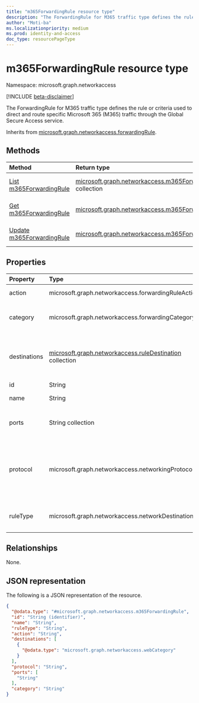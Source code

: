 ```yaml
---
title: "m365ForwardingRule resource type"
description: "The ForwardingRule for M365 traffic type defines the rule or criteria used to direct and route specific Microsoft 365 (M365) traffic through the Global Secure Access service."
author: "Moti-ba"
ms.localizationpriority: medium
ms.prod: identity-and-access
doc_type: resourcePageType
---
```


# m365ForwardingRule resource type

Namespace: microsoft.graph.networkaccess

[!INCLUDE [beta-disclaimer](../../includes/beta-disclaimer.md)]

The ForwardingRule for M365 traffic type defines the rule or criteria used to direct and route specific Microsoft 365 (M365) traffic through the Global Secure Access service.

Inherits from [microsoft.graph.networkaccess.forwardingRule](../resources/networkaccess-forwardingrule.md).

## Methods
|Method|Return type|Description|
|:---|:---|:---|
|[List m365ForwardingRule](../api/networkaccess-forwardingrule-list.md)|[microsoft.graph.networkaccess.m365ForwardingRule](../resources/networkaccess-m365forwardingrule.md) collection|Get a list of the [microsoft.graph.networkaccess.m365ForwardingRule](../resources/networkaccess-m365forwardingrule.md) objects and their properties.|
|[Get m365ForwardingRule](../api/networkaccess-forwardingrule-get.md)|[microsoft.graph.networkaccess.m365ForwardingRule](../resources/networkaccess-m365forwardingrule.md)|Read the properties and relationships of a [microsoft.graph.networkaccess.m365ForwardingRule](../resources/networkaccess-m365forwardingrule.md) object.|
|[Update m365ForwardingRule](../api/networkaccess-forwardingrule-update.md)|[microsoft.graph.networkaccess.m365ForwardingRule](../resources/networkaccess-m365forwardingrule.md)|Update the properties of a [microsoft.graph.networkaccess.m365ForwardingRule](../resources/networkaccess-m365forwardingrule.md) object.|


## Properties
|Property|Type|Description|
|:---|:---|:---|
|action|microsoft.graph.networkaccess.forwardingRuleAction|The action applies to traffic. The possible values are: `bypass`, `forward`.|
|category|microsoft.graph.networkaccess.forwardingCategory|Defines the category of Office 365 traffic used by a forwarding rule for M365 traffic (e.g., optimized traffic)	.The possible values are: `default`, `optimized`, `allow`.|
|destinations|[microsoft.graph.networkaccess.ruleDestination](../resources/networkaccess-ruledestination.md) collection|destinations à Maintains the list of potential destinations and destination types that the user could be accessing in the context of a forwarding policy, including IPs and FQDNs/URLs	 Inherited from [microsoft.graph.networkaccess.forwardingRule](../resources/networkaccess-forwardingrule.md).|
|id|String|Identifier. Inherited from [microsoft.graph.entity](../resources/entity.md).|
|name|String|Name. Inherited from [microsoft.graph.networkaccess.policyRule](../resources/networkaccess-policyrule.md).|
|ports|String collection|The port(s) used by a forwarding rule for M365 traffic are specified to determine the specific network port(s) through which the Microsoft 365 traffic is directed and forwarded.|
|protocol|microsoft.graph.networkaccess.networkingProtocol|Defines the networking protocol type used by a forwarding rule for M365 traffic	.The possible values are: `ip`, `icmp`, `igmp`, `ggp`, `ipv4`, `tcp`, `pup`, `udp`, `idp`, `ipv6`, `ipv6RoutingHeader`, `ipv6FragmentHeader`, `ipSecEncapsulatingSecurityPayload`, `ipSecAuthenticationHeader`, `icmpV6`, `ipv6NoNextHeader`, `ipv6DestinationOptions`, `nd`, `raw`, `ipx`, `spx`, `spxII`|
|ruleType|microsoft.graph.networkaccess.networkDestinationType|Destination Type. Inherited from [microsoft.graph.networkaccess.forwardingRule](../resources/networkaccess-forwardingrule.md).The possible values are: `url`, `fqdn`, `ipAddress`, `ipRange`, `ipSubnet`, `webCategory`.|

## Relationships
None.

## JSON representation
The following is a JSON representation of the resource.
<!-- {
  "blockType": "resource",
  "keyProperty": "id",
  "@odata.type": "microsoft.graph.networkaccess.m365ForwardingRule",
  "baseType": "microsoft.graph.networkaccess.forwardingRule",
  "openType": false
}
-->
``` json
{
  "@odata.type": "#microsoft.graph.networkaccess.m365ForwardingRule",
  "id": "String (identifier)",
  "name": "String",
  "ruleType": "String",
  "action": "String",
  "destinations": [
    {
      "@odata.type": "microsoft.graph.networkaccess.webCategory"
    }
  ],
  "protocol": "String",
  "ports": [
    "String"
  ],
  "category": "String"
}
```

